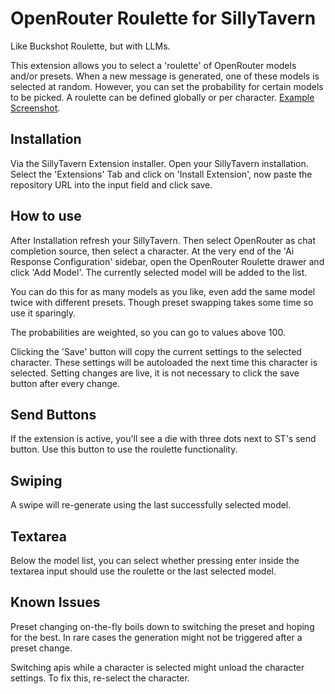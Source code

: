 # OpenRouter Roulette for SillyTavern
Like Buckshot Roulette, but with LLMs.

This extension allows you to select a 'roulette' of OpenRouter models and/or presets. When a new message is generated, one of these models is selected at random. However, you can set the probability for certain models to be picked. A roulette can be defined globally or per character.  [Example Screenshot](example.png).

## Installation

Via the SillyTavern Extension installer. Open your SillyTavern installation. Select the 'Extensions' Tab and click on 'Install Extension', now paste the repository URL into the input field and click save.

## How to use

After Installation refresh your SillyTavern. Then select OpenRouter as chat completion source, then select a character. At the very end of the 'Ai Response Configuration' sidebar, open the OpenRouter Roulette drawer and click 'Add Model'. The currently selected model will be added to the list.

You can do this for as many models as you like, even add the same model twice with different presets. Though preset swapping takes some time so use it sparingly. 

The probabilities are weighted, so you can go to values above 100.

Clicking the 'Save' button will copy the current settings to the selected character. These settings will be autoloaded the next time this character is selected. Setting changes are live, it is not necessary to click the save button after every change.

## Send Buttons

If the extension is active, you'll see a die with three dots next to ST's send button. Use this button to use the roulette functionality. 

## Swiping 

A swipe will re-generate using the last successfully selected model. 

## Textarea

Below the model list, you can select whether pressing enter inside the textarea input should use the roulette or the last selected model.

## Known Issues

Preset changing on-the-fly boils down to switching the preset and hoping for the best. In rare cases the generation might not be triggered after a preset change.

Switching apis while a character is selected might unload the character settings. To fix this, re-select the character. 
